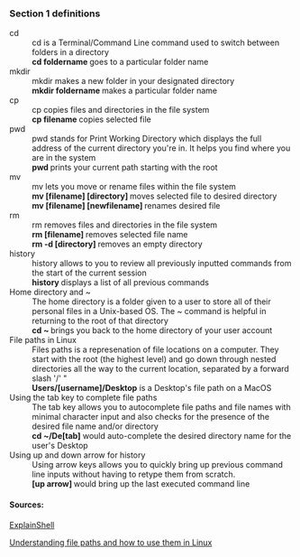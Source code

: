 ### Section 1 definitions

<dl>
  <dt>cd</dt>
  <dd>cd is a Terminal/Command Line command used to switch between folders in a directory</dd>

  <dd> <b> cd foldername </b> goes to a particular folder name </dd>
  
  <dt>mkdir</dt>
  <dd>mkdir makes a new folder in your designated directory</dd>

  <dd> <b> mkdir foldername </b> makes a particular folder name </dd>
  
  <dt>cp</dt>
  <dd>cp copies files and directories in the file system</dd>

  <dd> <b> cp filename </b> copies selected file </dd>
  
  <dt>pwd</dt>
  <dd>pwd stands for Print Working Directory which displays the full address of the current directory you're in. It helps you find where you are in the system</dd>

  <dd> <b> pwd </b> prints your current path starting with the root </dd>
  
   <dt>mv</dt>
  <dd>mv lets you move or rename files within the file system</dd>

  <dd> <b> mv [filename] [directory] </b> moves selected file to desired directory </dd>
  <dd> <b> mv [filename] [newfilename] </b> renames desired file </dd>
  
  <dt>rm</dt>
  <dd>rm removes files and directories in the file system</dd>

  <dd> <b> rm [filename] </b> removes selected file name </dd>
  <dd> <b> rm -d [directory] </b> removes an empty directory </dd>
  
  <dt>history</dt>
  <dd>history allows to you to review all previously inputted commands from the start of the current session</dd>

  <dd> <b> history </b> displays a list of all previous commands </dd>

  <dt>Home directory and ~ </dt>
  <dd>The home directory is a folder given to a user to store all of their personal files in a Unix-based OS. The ~ command is helpful in returning to the root of that directory</dd>

  <dd> <b> cd ~ </b> brings you back to the home directory of your user account </dd>

  <dt>File paths in Linux </dt>
  <dd>Files paths is a represenation of file locations on a computer. They start with the root (the highest level) and go down through nested directories all the way to the current location, separated by a forward slash '/' " </dd>

  <dd><b>Users/[username]/Desktop</b> is a Desktop's file path on a MacOS</dd>


  <dt>Using the tab key to complete file paths </dt>
  <dd>The tab key allows you to autocomplete file paths and file names with minimal character input and also checks for the presence of the desired file name and/or directory </dd>

  <dd><b>cd ~/De[tab]</b> would auto-complete the desired directory name for the user's Desktop</dd>

  <dt>Using up and down arrow for history </dt>
  <dd>Using arrow keys allows you to quickly bring up previous command line inputs without having to retype them from scratch. </dd>

  <dd><b>[up arrow] </b>would bring up the last executed command line </dd>


#### Sources:
  
  [ExplainShell](https://explainshell.com)
	
  [Understanding file paths and how to use them in Linux](https://opensource.com/article/19/8/understanding-file-paths-linux)


</dl>  
